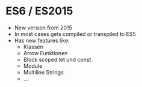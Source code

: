 # ES6 / ES2015

- New version from 2015
- In most cases gets compiled or transpiled to ES5
- Has new features like:
  - Klassen
  - Arrow Funktionen
  - Block scoped let und const
  - Module
  - Multiline Strings
  - ...
